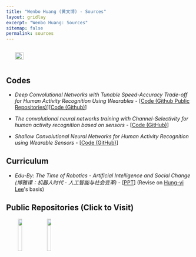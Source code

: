 ```yaml
---
title: "Wenbo Huang (黄文博) - Sources"
layout: gridlay
excerpt: "Wenbo Huang: Sources"
sitemap: false
permalink: sources
---
```


<div class="col-sm-4" align="right" style="display:table-cell; vertical-align:middle; text-align:center">

  <ul style="overflow: hidden">
  <a href ="https://wenbohuang1002.github.io"> <img align="right" src="{{ site.url }}{{ site.baseurl }}/images/adminXX.jpg" class="img-responsive" width="100%" /></a>
  </ul>
<!--  Photoed at NJTECH <br> -->
</div>

<div class="col-sm-8">

## Codes

* <em>Deep Convolutional Networks with Tunable Speed-Accuracy Trade-off for Human Activity Recognition Using Wearables</em> - [<a href="https://github.com/Xero-H/IEEE-TIM-2021-3">Code (Github Public Repositories)</a>][<a href="https://github.com/Chauncey-Wang/Tunable-Speed-Accuracy-Trade-off-for-HAR">Code (Github)</a>]

* <em>The convolutional neural networks training with Channel-Selectivity for human activity recognition based on sensors</em> - [<a href="https://github.com/wenbohuang1002/-IEEE-JBHI-2021-Channel-Selectivity-CNN-for-HAR">Code (GitHub)</a>]

* <em>Shallow Convolutional Neural Networks for Human Activity Recognition using Wearable Sensors</em> - [<a href="https://github.com/wenbohuang1002/-IEEE-TIM-2021-1-Shallow-CNN-for-HAR">Code (GitHub)</a>]

## Curriculum

* <em>Edu-By: The Time of Robotics - Artificial Intelligence and Social Change (博雅课：机器人时代 - 人工智能与社会变革)</em> - [<a href="https://github.com/wenbohuang1002/wenbohuang1002.github.io/releases/download/Curriculum/curriculum.pptx">PPT</a>] (Revise on <a href="https://speech.ee.ntu.edu.tw/~hylee/index.html">Hung-yi Lee</a>'s basis)

## Public Repositories (Click to Visit)

<center class="left">
	<a href="https://github.com/Xero-H"> <img align="left" src="{{ site.url }}{{ site.baseurl }}/images/pubpic/xeroR.jpg" width="15%"/></a>
    <a href="https://github.com/wenbohuang1002"> <img align="left" src="{{ site.url }}{{ site.baseurl }}/images/pubpic/github.jpg" width="15%"/></a>
</center>

</div>